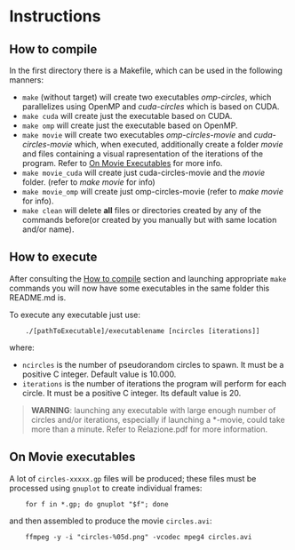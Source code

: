 # Instructions

## How to compile
In the first directory there is a Makefile, which can be used in the following manners:

- `make` (without target) will create two executables _omp-circles_, which parallelizes using OpenMP and _cuda-circles_ which is based on CUDA.
- `make cuda` will create just the executable based on CUDA.
- `make omp` will create just the executable based on OpenMP.
- `make movie` will create two executables _omp-circles-movie_ and _cuda-circles-movie_ which, when executed, additionally create a folder _movie_ and files containing a visual rapresentation of the iterations of the program. Refer to [On Movie Executables](#on-movie-executables) for more info.
- `make movie_cuda` will create just cuda-circles-movie and the _movie_ folder. (refer to _make movie_ for info)
- `make movie_omp` will create just omp-circles-movie (refer to _make movie_ for info).
- `make clean` will delete __all__ files or directories created by any of the commands before(or created by you manually but with same location and/or name).
## How to execute

After consulting the [How to compile](#how-to-compile) section and launching appropriate `make` commands you will now have some executables in the same folder this README.md is.

To execute any executable just use:

        ./[pathToExecutable]/executablename [ncircles [iterations]] 

where:

- `ncircles` is the number of pseudorandom circles to spawn. It must be a positive C integer. Default value is 10.000.
- `iterations` is the number of iterations the program will perform for each circle. It must be a positive C integer. Its default value is 20.

> **WARNING**: launching any executable with large enough number of circles and/or iterations, especially if launching a *-movie, could take more than a minute. Refer to Relazione.pdf for more information.

## On Movie executables

A lot of `circles-xxxxx.gp` files will be produced; these files must
be processed using `gnuplot` to create individual frames:

        for f in *.gp; do gnuplot "$f"; done

and then assembled to produce the movie `circles.avi`:

        ffmpeg -y -i "circles-%05d.png" -vcodec mpeg4 circles.avi
